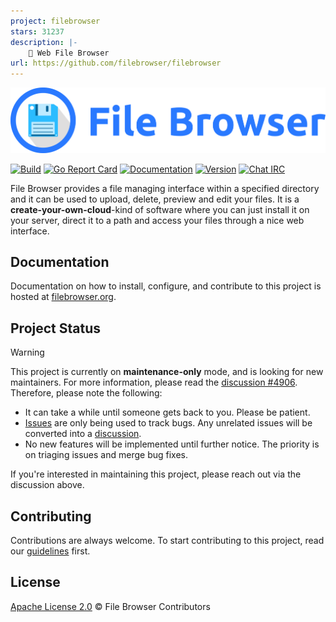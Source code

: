 ```yaml
---
project: filebrowser
stars: 31237
description: |-
    📂 Web File Browser
url: https://github.com/filebrowser/filebrowser
---
```


<p align="center">
  <img src="https://raw.githubusercontent.com/filebrowser/logo/master/banner.png" width="550"/>
</p>

[![Build](https://github.com/filebrowser/filebrowser/actions/workflows/main.yaml/badge.svg)](https://github.com/filebrowser/filebrowser/actions/workflows/main.yaml)
[![Go Report Card](https://goreportcard.com/badge/github.com/filebrowser/filebrowser)](https://goreportcard.com/report/github.com/filebrowser/filebrowser)
[![Documentation](https://img.shields.io/badge/godoc-reference-blue.svg)](http://godoc.org/github.com/filebrowser/filebrowser)
[![Version](https://img.shields.io/github/release/filebrowser/filebrowser.svg)](https://github.com/filebrowser/filebrowser/releases/latest)
[![Chat IRC](https://img.shields.io/badge/freenode-%23filebrowser-blue.svg)](http://webchat.freenode.net/?channels=%23filebrowser)

File Browser provides a file managing interface within a specified directory and it can be used to upload, delete, preview and edit your files. It is a **create-your-own-cloud**-kind of software where you can just install it on your server, direct it to a path and access your files through a nice web interface.

## Documentation

Documentation on how to install, configure, and contribute to this project is hosted at [filebrowser.org](https://filebrowser.org).

## Project Status

> [!WARNING]
>
> This project is currently on **maintenance-only** mode, and is looking for new maintainers. For more information, please read the [discussion #4906](https://github.com/filebrowser/filebrowser/discussions/4906). Therefore, please note the following:
>
> - It can take a while until someone gets back to you. Please be patient.
> - [Issues][issues] are only being used to track bugs. Any unrelated issues will be converted into a [discussion][discussions].
> - No new features will be implemented until further notice. The priority is on triaging issues and merge bug fixes.
> 
> If you're interested in maintaining this project, please reach out via the discussion above.

[issues]: https://github.com/filebrowser/filebrowser/issues
[discussions]: https://github.com/filebrowser/filebrowser/discussions

## Contributing

Contributions are always welcome. To start contributing to this project, read our [guidelines](CONTRIBUTING.md) first.

## License

[Apache License 2.0](LICENSE) © File Browser Contributors


